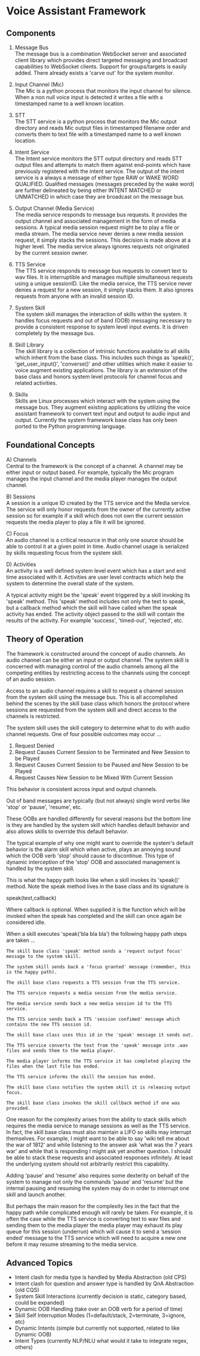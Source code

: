 <h1>Voice Assistant Framework</h1>

<h2>Components</h2>

1) Message Bus<br/>
The message bus is a combination WebSocket server and associated client
library which provides direct targeted messaging and broadcast capabilities
to WebSocket clients. Support for groups/targets is easily added. There
already exists a 'carve out' for the system monitor.

2) Input Channel (Mic)<br/>
The Mic is a python process that monitors the input channel for silence.
When a non null voice input is detected it writes a file with a timestamped
name to a well known location.

3) STT<br/>
The STT service is a python process that monitors the Mic output directory
and reads Mic output files in timestamped filename order and converts them
to text file with a timestamped name to a well known location.

4) Intent Service<br/>
The Intent service monitors the STT output directory and reads STT output
files and attempts to match them against end-points which have previously
registered with the intent service. The output of the intent service is a always
a message of either type RAW or WAKE WORD QUALIFIED. Qualified messages
(messages preceded by the wake word) are further delineated by being either
INTENT MATCHED or UNMATCHED in which case they are broadcast on the
message bus.

5) Output Channel (Media Service)<br/>
The media service responds to message bus requests. It provides the output
channel and associated management in the form of media sessions. A typical
media session request might be to play a file or media stream. The media
service never denies a new media session request, it simply stacks the
sessions. This decision is made above at a higher level. The media service
always ignores requests not originated by the current session owner.

6) TTS Service<br/>
The TTS service responds to message bus requests to convert text to wav
files. It is interruptible and manages multiple simultaneous requests using
a unique sessionID. Like the media service, the TTS service never denies a
request for a new session, it simply stacks them. It also ignores requests
from anyone with an invalid session ID.

7) System Skill<br/>
The system skill manages the interaction of skills within the system.
It handles focus requests and out of band (OOB) messaging necessary
to provide a consistent response to system level input events. It is
driven completely by the message bus.

8) Skill Library<br/>
The skill library is a collection of intrinsic functions available to all
skills which inherit from the base class. This includes such things as
'speak()', 'get_user_input()', 'converse()' and other utilities which make
it easier to voice augment existing applications. The library is an
extension of the base class and honors system level protocols for channel
focus and related activities.

9) Skills<br/>
Skills are Linux processes which interact with the system using the
message bus. They augment existing applications by utilizing the voice
assistant framework to convert text input and output to audio input
and output. Currently the system framework base class has only been
ported to the Python programming language.


<h2>Foundational Concepts</h2>

A) Channels<br/>
Central to the framework is the concept of a channel. A channel may be
either input or output based. For example, typically the Mic program  
manages the input channel and the media player manages the output
channel.

B) Sessions<br/>
A session is a unique ID created by the TTS service and the Media service.
The service will only honor requests from the owner of the currently
active session so for example if a skill which does not own the current
session requests the media player to play a file it will be ignored.

C) Focus<br/>
An audio channel is a critical resource in that only one source should be
able to control it at a given point in time. Audio channel usage is serialized
by skills requesting focus from the system skill.

D) Activities<br/>
An activity is a well defined system level event which has a start and end
time associated with it. Activities are user level contracts which help the
system to determine the overall state of the system.

A typical activity might be the 'speak' event triggered by a skill invoking its 
'speak' method. This 'speak' method includes not only the text to speak, but a 
callback method which the skill will have called when the speak activity has ended. 
The activity object passed to the skill will contain the results of the activity. 
For example 'success', 'timed-out', 'rejected', etc.

<h2>Theory of Operation</h2>

The framework is constructed around the concept of audio channels. An
audio channel can be either an input or output channel. The system skill
is concerned with managing control of the audio channels among all the
competing entities by restricting access to the channels using the concept
of an audio session.

Access to an audio channel requires a skill to request a channel session
from the system skill using the message bus. This is all accomplished
behind the scenes by the skill base class which honors the protocol
where sessions are requested from the system skill and direct access
to the channels is restricted.

The system skill uses the skill category to determine what to do with
audio channel requests. One of four possible outcomes may occur …

1) Request Denied
2) Request Causes Current Session to be Terminated and New Session to be Played
3) Request Causes Current Session to be Paused and New Session to be Played
4) Request Causes New Session to be Mixed With Current Session

This behavior is consistent across input and output channels.

Out of band messages are typically (but not always) single word verbs like
'stop' or 'pause', 'resume', etc.

These OOBs are handled differently for several reasons but the bottom line
is they are handled by the system skill which handles default behavior and
also allows skills to override this default behavior.

The typical example of why one might want to override the system's default
behavior is the alarm skill which when active, plays an annoying sound which
the OOB verb 'stop' should cause to discontinue. This type of dynamic
interception of the 'stop' OOB and associated management is handled by the
system skill.


This is what the happy path looks like when a skill invokes its 'speak()' 
method. Note the speak method lives in the base class and its signature is

speak(text,callback)

Where callback is optional. When supplied it is the function which will be 
invoked when the speak has completed and the skill can once again be considered 
idle.

When a skill executes 'speak('bla bla bla') the following happy path steps are taken ...

    The skill base class 'speak' method sends a 'request output focus' message to the system skill.

    The system skill sends back a 'focus granted' message (remember, this is the happy path).

    The skill base class requests a TTS session from the TTS service.

    The TTS service requests a media session from the media service.

    The media service sends back a new media session id to the TTS service.

    The TTS service sends back a TTS 'session confimed' message which contains the new TTS session id.

    The skill base class uses this id in the 'speak' message it sends out.

    The TTS service converts the text from the 'speak' message into .wav files and sends them to the media player.

    The media player informs the TTS service it has completed playing the files when the last file has ended.

    The TTS service informs the skill the session has ended.

    The skill base class notifies the system skill it is releasing output focus.

    The skill base class invokes the skill callback method if one was provided.

One reason for the complexity arises from the ability to stack skills which requires 
the media service to manage sessions as well as the TTS service. In fact, the skill 
base class must also maintain a LIFO so skills may interrupt themselves. For example, 
I might want to be able to say 'wiki tell me about the war of 1812' and while listening 
to the answer ask 'what was the 7 years war' and while that is responding I might ask 
yet another question. I should be able to stack these requests and associated responses 
infinitely. At least the underlying system should not arbitrarily restrict this capability.

Adding 'pause' and 'resume' also requires some dexterity on behalf of the system to manage 
not only the commands 'pause' and 'resume' but the internal pausing and resuming the system 
may do in order to interrupt one skill and launch another.

But perhaps the main reason for the complexity lies in the fact that the happy path while 
complicated enough will rarely be taken. For example, it is often the case while the TTS 
service is converting text to wav files and sending them to the media player the media 
player may exhaust its play queue for this session (underrun) which will cause it to send 
a ‘session ended’ message to the TTS service which will need to acquire a new one before 
it may resume streaming to the media service.   


<h2>Advanced Topics</h2>

- Intent clash for media type is handled by Media Abstraction (old CPS)
- Intent clash for question and answer type is handled by QnA Abstraction (old CQS)
- System Skill Interactions (currently decision is static, category based, could be expanded)
- Dynamic OOB Handling (take over an OOB verb for a period of time)
- Skill Self Interruption Modes (1=default/stack, 2=terminate, 3=ignore, etc)
- Dynamic Intents (simple but currently not supported, related to like Dynamic OOB)
- Intent Types (currently NLP/NLU what would it take to integrate regex, others)



